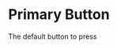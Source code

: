 <script setup>
import TagWrapper from '../../.vitepress/wrappers/tag/TagWrapper.vue'
</script>

# Primary Button

The default button to press

<DemoContainer>
  <div class="flex justify-content-between">
      <TagWrapper/>
  </div>
</DemoContainer>
